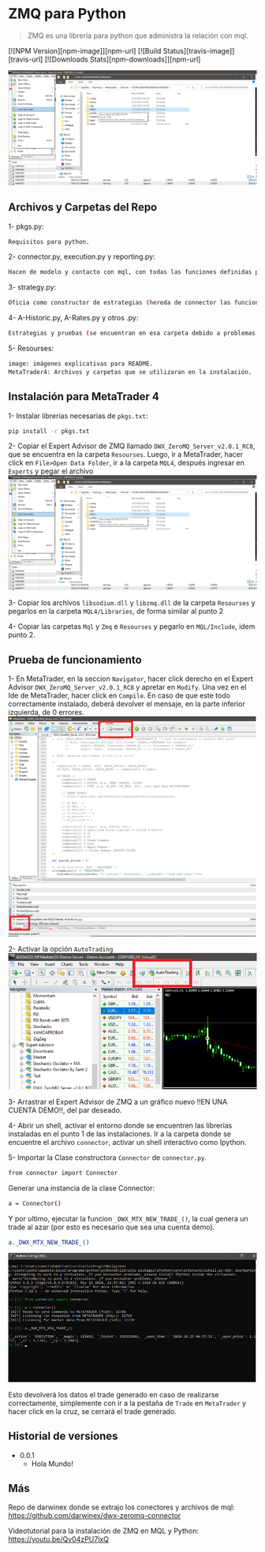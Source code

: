 # ZMQ para Python
> ZMQ es una librería para python que administra la relación con mql.

[![NPM Version][npm-image]][npm-url]
[![Build Status][travis-image]][travis-url]
[![Downloads Stats][npm-downloads]][npm-url]

![](Resourses/images/1.png)

## Archivos y Carpetas del Repo

1- pkgs.py:
```sh
Requisitos para python.
```

2- connector.py, execution.py y reporting.py:
```sh
Hacen de modelo y contacto con mql, con todas las funciones definidas para trabajar (principalmente en connector).
```

3- strategy.py:
```sh
Oficia como constructor de estrategias (hereda de connector las funcionalidades).
```

4- A-Historic.py, A-Rates.py y otros .py:
```sh
Estrategias y pruebas (se encuentran en esa carpeta debido a problemas para importar desde otro directorio).
```

5- Resourses:
```sh
image: imágenes explicativas para README.
MetaTrader4: Archivos y carpetas que se utilizaran en la instalación.
```
## Instalación para MetaTrader 4

1- Instalar librerias necesarias de `pkgs.txt`:
```sh
pip install -r pkgs.txt
```

2- Copiar el Expert Advisor de ZMQ llamado `DWX_ZeroMQ_Server_v2.0.1_RC8`, que
se encuentra en la carpeta `Resourses`. Luego, ir a MetaTrader, hacer click en `File>Open Data Folder`, ir a la carpeta `MQL4`, después ingresar en `Experts` y pegar el archivo
![](Resourses/images/1.png)

3- Copiar los archivos `libsodium.dll` y `libzmq.dll` de la carpeta `Resourses`
y pegarlos en la carpeta `MQL4/Libraries`, de forma similar al punto 2

4- Copiar las carpetas `Mql` y `Zmq` e `Resourses` y pegarlo en `MQL/Include`,
idem punto 2.

## Prueba de funcionamiento

1- En MetaTrader, en la seccion `Navigator`, hacer click derecho en el Expert Advisor
`DWX_ZeroMQ_Server_v2.0.1_RC8` y apretar en `Modify`. Una vez en el Ide de MetaTrader,
hacer click en `Compile`. En caso de que este todo correctamente instalado, deberá
devolver el mensaje, en la parte inferior izquierda, de 0 errores.
![](Resourses/images/2.png)

2- Activar la opción `AutoTrading`
![](Resourses/images/3.png)

3- Arrastrar el Expert Advisor de ZMQ a un gráfico nuevo !!EN UNA CUENTA DEMO!!, del par deseado.

4- Abrir un shell, activar el entorno donde se encuentren las librerías instaladas en
el punto 1 de las instalaciones. Ir a la carpeta donde se encuentre el archivo `connector`,
activar un shell interactivo como Ipython.

5- Importar la Clase constructora `Connector` de `connector.py`.
```sh
from connector import Connector
```
Generar una instancia de la clase Connector:
```sh
a = Connector()
```

Y por ultimo, ejecutar la funcion `_DWX_MTX_NEW_TRADE_()`, la cual genera un trade al azar
(por esto es necesario que sea una cuenta demo).
```sh
a._DWX_MTX_NEW_TRADE_()
```
![](Resourses/images/4.png)

Esto devolverá los datos el trade generado en caso de realizarse correctamente, simplemente con ir a la pestaña de `Trade` en `MetaTrader`
y hacer click en la cruz, se cerrará el trade generado.

## Historial de versiones


* 0.0.1
    * Hola Mundo!

## Más

Repo de darwinex donde se extrajo los conectores y archivos de mql: https://github.com/darwinex/dwx-zeromq-connector

Videotutorial para la instalación de ZMQ en MQL y Python: https://youtu.be/Qv04zPU7lxQ
